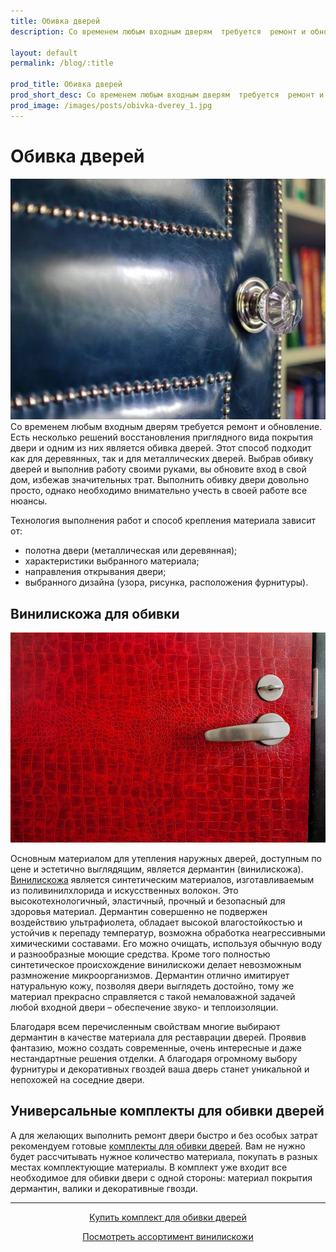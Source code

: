 ```yaml
---
title: Обивка дверей
description: Со временем любым входным дверям  требуется  ремонт и обновление. Есть несколько решений восстановления приглядного вида покрытия двери и одним из них является обивка дверей.

layout: default
permalink: /blog/:title

prod_title: Обивка дверей
prod_short_desc: Со временем любым входным дверям  требуется  ремонт и обновление. Есть несколько решений восстановления приглядного вида покрытия двери и одним из них является обивка дверей.
prod_image: /images/posts/obivka-dverey_1.jpg
---
```

# Обивка дверей
<img class="image right" src="/images/posts/obivka-dverey_1.jpg"/>
Со временем любым входным дверям  требуется  ремонт и обновление. Есть несколько решений восстановления приглядного вида покрытия двери и одним из них является обивка дверей. Этот способ подходит как для деревянных, так и для металлических дверей. Выбрав обивку дверей  и выполнив работу своими руками, вы обновите вход в свой дом, избежав значительных трат. Выполнить обивку двери довольно просто, однако необходимо внимательно учесть в своей работе все нюансы.

Технология выполнения работ и способ крепления материала зависит от:

- полотна двери (металлическая или деревянная);
- характеристики выбранного материала;
- направления открывания двери;
- выбранного дизайна (узора, рисунка, расположения фурнитуры).

## Винилискожа для обивки
<img class="image left" src="/images/posts/obivka-dverey_2.jpg"/>

Основным материалом для утепления наружных дверей, доступным по цене и эстетично выглядящим, является дермантин (винилискожа). [Винилискожа](/catalog/iskusstvennaya-kozha/) является синтетическим материалов, изготавливаемым из поливинилхлорида и искусственных волокон. Это высокотехнологичный,  эластичный, прочный и безопасный для здоровья материал. Дермантин совершенно не подвержен воздействию ультрафиолета, обладает высокой влагостойкостью и устойчив к перепаду температур, возможна обработка неагрессивными химическими составами. Его можно очищать, используя обычную воду и разнообразные моющие средства. Кроме того полностью синтетическое происхождение винилискожи делает невозможным размножение микроорганизмов.  Дермантин отлично имитирует натуральную кожу, позволяя двери выглядеть достойно, тому же материал прекрасно справляется с такой немаловажной задачей любой входной двери – обеспечение звуко- и теплоизоляции.

Благодаря всем перечисленным свойствам многие выбирают дермантин в качестве материала для реставрации дверей. Проявив фантазию, можно создать современные,  очень интересные и даже нестандартные  решения отделки. А благодаря огромному выбору фурнитуры и декоративных гвоздей ваша дверь станет уникальной и непохожей на соседние двери.

## Универсальные комплекты для обивки дверей

А для желающих выполнить ремонт двери быстро и без особых затрат рекомендуем готовые [комплекты для обивки дверей](/catalog/furnitura-dlya-obivki-klej/komplekt-dlya-obivki-dverey). Вам не нужно будет рассчитывать нужное количество материала, покупать в разных местах комплектующие материалы. В комплект уже входит все необходимое для обивки двери с одной стороны: материал покрытия дермантин, валики и декоративные гвозди.

---
<p style="text-align:center"><a class="button alt" href="/catalog/furnitura-dlya-obivki-klej/komplekt-dlya-obivki-dverey">Купить комплект для обивки дверей</a></p>
<p style="text-align:center"><a class="button alt" href="/catalog/iskusstvennaya-kozha/">Посмотреть ассортимент винилискожи</a></p>